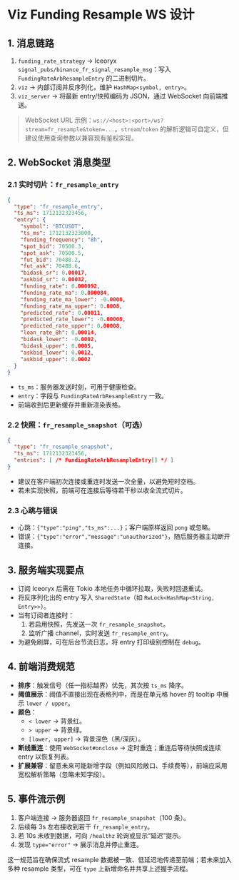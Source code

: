 # Viz Funding Resample WS 设计

## 1. 消息链路
1. `funding_rate_strategy` → Iceoryx `signal_pubs/binance_fr_signal_resample_msg`：写入 `FundingRateArbResampleEntry` 的二进制切片。
2. `viz` → 内部订阅并反序列化，维护 `HashMap<symbol, entry>`。
3. `viz_server` → 将最新 entry/快照编码为 JSON，通过 WebSocket 向前端推送。

> WebSocket URL 示例：`ws://<host>:<port>/ws?stream=fr_resample&token=...`。`stream`/`token` 的解析逻辑可自定义，但建议使用查询参数以兼容现有鉴权实现。

## 2. WebSocket 消息类型

### 2.1 实时切片：`fr_resample_entry`
```json
{
  "type": "fr_resample_entry",
  "ts_ms": 1712132323456,
  "entry": {
    "symbol": "BTCUSDT",
    "ts_ms": 1712132323000,
    "funding_frequency": "8h",
    "spot_bid": 70500.3,
    "spot_ask": 70500.5,
    "fut_bid": 70488.2,
    "fut_ask": 70488.6,
    "bidask_sr": 0.00017,
    "askbid_sr": 0.00032,
    "funding_rate": 0.000092,
    "funding_rate_ma": 0.000084,
    "funding_rate_ma_lower": -0.0008,
    "funding_rate_ma_upper": 0.0008,
    "predicted_rate": 0.00011,
    "predicted_rate_lower": -0.00008,
    "predicted_rate_upper": 0.00008,
    "loan_rate_8h": 0.00014,
    "bidask_lower": -0.0002,
    "bidask_upper": 0.0005,
    "askbid_lower": 0.0012,
    "askbid_upper": 0.0002
  }
}
```
- `ts_ms`：服务器发送时刻，可用于健康检查。
- `entry`：字段与 `FundingRateArbResampleEntry` 一致。
- 前端收到后更新缓存并重新渲染表格。

### 2.2 快照：`fr_resample_snapshot`（可选）
```json
{
  "type": "fr_resample_snapshot",
  "ts_ms": 1712132323456,
  "entries": [ /* FundingRateArbResampleEntry[] */ ]
}
```
- 建议在客户端初次连接或重连时发送一次全量，以避免短时空档。
- 若未实现快照，前端可在连接后等待若干秒以收全流式切片。

### 2.3 心跳与错误
- 心跳：`{"type":"ping","ts_ms":...}`；客户端原样返回 `pong` 或忽略。
- 错误：`{"type":"error","message":"unauthorized"}`，随后服务器主动断开连接。

## 3. 服务端实现要点
- 订阅 Iceoryx 后需在 Tokio 本地任务中循环拉取，失败时回退重试。
- 将反序列化出的 entry 写入 `SharedState`（如 `RwLock<HashMap<String, Entry>>`）。
- 当有订阅者连接时：
  1. 若启用快照，先发送一次 `fr_resample_snapshot`。
  2. 监听广播 channel，实时发送 `fr_resample_entry`。
- 为避免刷屏，可在后台节流日志，将 entry 打印级别控制在 `debug`。

## 4. 前端消费规范
- **排序**：触发信号（任一指标越界）优先，其次按 `ts_ms` 降序。
- **阈值展示**：阈值不直接出现在表格列中，而是在单元格 hover 的 tooltip 中展示 `lower / upper`。
- **颜色**：
  - `< lower` → 背景红。
  - `> upper` → 背景绿。
  - `[lower, upper]` → 背景深色（黑/深灰）。
- **断线重连**：使用 `WebSocket#onclose` → 定时重连；重连后等待快照或连续 entry 以恢复列表。
- **扩展兼容**：留意未来可能新增字段（例如风险敞口、手续费等），前端应采用宽松解析策略（忽略未知字段）。

## 5. 事件流示例
1. 客户端连接 → 服务器返回 `fr_resample_snapshot`（100 条）。
2. 后续每 3s 左右接收到若干 `fr_resample_entry`。
3. 若 10s 未收到数据，可向 `/healthz` 轮询或显示“延迟”提示。
4. 发现 `type="error"` → 展示消息并停止重连。

这一规范旨在确保流式 resample 数据被一致、低延迟地传递至前端；若未来加入多种 resample 类型，可在 `type` 上新增命名并共享上述握手流程。
